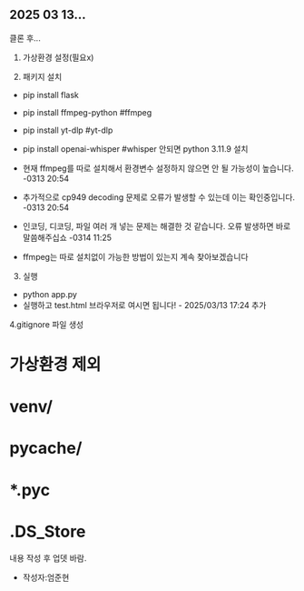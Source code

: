 


## 2025 03 13... 

클론 후... 
1. 가상환경 설정(필요x)

2. 패키지 설치

- pip install flask 
- pip install ffmpeg-python     #ffmpeg 
- pip install yt-dlp            #yt-dlp 
- pip install openai-whisper    #whisper  안되면 python 3.11.9 설치 

- 현재 ffmpeg를 따로 설치해서 환경변수 설정하지 않으면 안 될 가능성이 높습니다.   -0313 20:54
- 추가적으로 cp949 decoding 문제로 오류가 발생할 수 있는데 이는 확인중입니다.    -0313 20:54
- 인코딩, 디코딩, 파일 여러 개 넣는 문제는 해결한 것 같습니다. 오류 발생하면 바로 말씀해주십쇼 -0314 11:25
- ffmpeg는 따로 설치없이 가능한 방법이 있는지 계속 찾아보겠습니다

3. 실행 
- python app.py
- 실행하고 test.html 브라우저로 여시면 됩니다! - 2025/03/13 17:24 추가


4.gitignore 파일 생성 

# 가상환경 제외

# venv/

# __pycache__/

# *.pyc

# .DS_Store

내용 작성 후 업뎃 바람. 

- 작성자:엄준현

